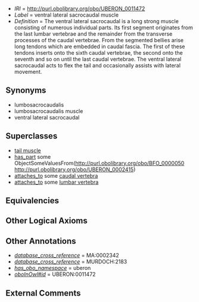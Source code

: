 * *IRI* = http://purl.obolibrary.org/obo/UBERON_0011472
 * *Label* = ventral lateral sacrocaudal muscle
 * *Definition* = The ventral lateral sacrocaudal is a long strong muscle consisting of numerous individual parts. Its first segment originates from the last lumbar vertebrae and the remainder from the transverse processes of the caudal vertebrae. From the segmented bellies arise long tendons which are embedded in caudal fascia. The first of these tendons inserts onto the sixth caudal vertebrae, the second onto the seventh and so on until the last caudal vertebrae. The ventral lateral sacrocaudal acts to flex the tail and occasionally assists with lateral movement.

## Synonyms

 * lumbosacrocaudalis
 * lumbosacrocaudalis muscle
 * ventral lateral sacrocaudal

## Superclasses

 * [tail muscle](../../UBERON/65/UBERON_0003665.md)
 * [has_part](../../BFO/51/BFO_0000051.md) some ObjectSomeValuesFrom(<http://purl.obolibrary.org/obo/BFO_0000050> <http://purl.obolibrary.org/obo/UBERON_0002415>)
 * [attaches_to](../../RO/71/RO_0002371.md) some [caudal vertebra](../../UBERON/95/UBERON_0001095.md)
 * [attaches_to](../../RO/71/RO_0002371.md) some [lumbar vertebra](../../UBERON/14/UBERON_0002414.md)

## Equivalencies


## Other Logical Axioms


## Other Annotations

 * *[database_cross_reference](../../ef/oboInOwl#hasDbXref.md)* = MA:0002342
 * *[database_cross_reference](../../ef/oboInOwl#hasDbXref.md)* = MURDOCH:2183
 * *[has_obo_namespace](../../ce/oboInOwl#hasOBONamespace.md)* = uberon
 * *[oboInOwl#id](../../id/oboInOwl#id.md)* = UBERON:0011472

## External Comments

